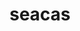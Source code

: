 ---
title: "seacas"
layout: cache
categories: [package, develop-2025-05-25]
meta: {"compilers": ["gcc@11.1.0", "gcc@11.4.0", "msvc@19.39.33523"], "num_specs": 5, "num_specs_by_stack": {"data-vis-sdk": 1, "e4s": 3, "root": 5, "windows-vis": 1}, "oss": ["ubuntu20.04", "ubuntu22.04", "windows10.0.20348"], "platforms": ["linux", "windows"], "stacks": ["data-vis-sdk", "e4s", "root", "windows-vis"], "targets": ["x86_64", "x86_64_v3"], "versions": ["2022-10-14", "2024-06-27"]}
spec_details: [{"compiler": "gcc@11.1.0", "hash": "3lzmvqd2o2qq6bmnnjsxqi5wqkyus3fp", "os": "ubuntu20.04", "platform": "linux", "size": "-", "stacks": ["data-vis-sdk", "root"], "target": "x86_64_v3", "variants": ["~adios2", "+applications", "build_system=cmake", "build_type=Release", "+cgns", "~faodel", "+fortran", "generator=make", "~ipo", "+legacy", "~libcatalyst", "+matio", "~metis", "+mpi", "~pamgen", "patches:=d088208", "+shared", "+tests", "~thread_safe", "+x11", "~zlib"], "versions": ["2022-10-14"]}, {"compiler": "gcc@11.4.0", "hash": "6mohzp3fksilxy7ywu63c45hzo5m24jj", "os": "ubuntu22.04", "platform": "linux", "size": "-", "stacks": ["e4s", "root"], "target": "x86_64_v3", "variants": ["~adios2", "+applications", "build_system=cmake", "build_type=Release", "+cgns", "~faodel", "+fortran", "generator=make", "~ipo", "+legacy", "~libcatalyst", "+matio", "~metis", "+mpi", "~pamgen", "+shared", "+tests", "~thread_safe", "+x11", "~zlib"], "versions": ["2024-06-27"]}, {"compiler": "gcc@11.4.0", "hash": "6rb54slfbzo5k5lvk62repngzbzom5x2", "os": "ubuntu22.04", "platform": "linux", "size": "-", "stacks": ["e4s", "root"], "target": "x86_64_v3", "variants": ["~adios2", "+applications", "build_system=cmake", "build_type=Release", "+cgns", "~faodel", "+fortran", "generator=make", "~ipo", "+legacy", "~libcatalyst", "+matio", "~metis", "+mpi", "~pamgen", "patches:=d088208", "+shared", "+tests", "~thread_safe", "+x11", "~zlib"], "versions": ["2022-10-14"]}, {"compiler": "gcc@11.4.0", "hash": "g7cyzcnwbfo552rdwc7o5pd4dsv755ov", "os": "ubuntu22.04", "platform": "linux", "size": "-", "stacks": ["e4s", "root"], "target": "x86_64_v3", "variants": ["~adios2", "+applications", "build_system=cmake", "build_type=Release", "+cgns", "~faodel", "+fortran", "generator=make", "~ipo", "+legacy", "~libcatalyst", "+matio", "~metis", "+mpi", "~pamgen", "patches:=d088208", "+shared", "+tests", "~thread_safe", "+x11", "~zlib"], "versions": ["2022-10-14"]}, {"compiler": "msvc@19.39.33523", "hash": "tv6lh2uryxfdub257i3nxwngqeooqfba", "os": "windows10.0.20348", "platform": "windows", "size": "-", "stacks": ["root", "windows-vis"], "target": "x86_64", "variants": ["~adios2", "+applications", "build_system=cmake", "build_type=Release", "+cgns", "~faodel", "~fortran", "generator=ninja", "~ipo", "+legacy", "~libcatalyst", "~matio", "~metis", "~mpi", "~pamgen", "patches:=d088208", "~shared", "+tests", "~thread_safe", "~x11", "~zlib"], "versions": ["2022-10-14"]}]
---